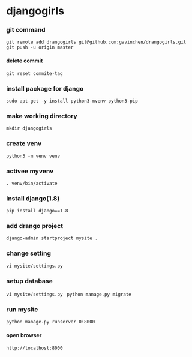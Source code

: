 # djangogirls 
### git command 
`git remote add drangogirls git@github.com:gavinchen/drangogirls.git ` 
`git push -u origin master ` 
#### delete commit
`git reset commite-tag ` 

### install package for django 
`sudo apt-get -y install python3-mvenv python3-pip ` 

### make working directory 
`mkdir djangogirls ` 

### create venv 
`python3 -m venv venv ` 

### activee myvenv 
`. venv/bin/activate ` 

### install django(1.8) 
`pip install django==1.8 ` 

### add drango project  
`django-admin startproject mysite . ` 

### change setting 
`vi mysite/settings.py ` 

### setup database 
`vi mysite/settings.py ` 
`python manage.py migrate ` 

### run mysite 
`python manage.py runserver 0:8000 ` 

#### open browser
`http://localhost:8000 ` 


